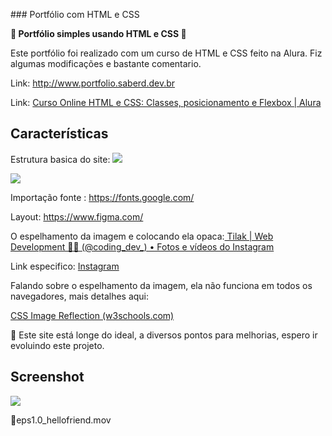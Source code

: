 ### Portfólio com HTML e CSS

**🔆 Portfólio simples usando HTML e CSS 🌙**

Este portfólio foi realizado com um curso de HTML e CSS feito na Alura. 
Fiz algumas modificações e bastante comentario.

Link: http://www.portfolio.saberd.dev.br

Link: [Curso Online HTML e CSS: Classes, posicionamento e Flexbox | Alura](https://cursos.alura.com.br/course/html-css-classes-posicionamento-flexbox)

## Características

Estrutura basica do site:
![](C:\Users\diego\AppData\Roaming\marktext\images\2024-03-19-16-43-08-image.png)

![](file://C:\Users\diego\AppData\Roaming\marktext\images\2024-03-19-16-43-08-image.png?msec=1710877388198)

Importação fonte : https://fonts.google.com/

Layout: https://www.figma.com/

O espelhamento da imagem e colocando ela opaca:[ Tilak | Web Development 🧑‍💻 (@coding_dev_) • Fotos e vídeos do Instagram](https://www.instagram.com/coding_dev_/)

Link especifico:
[Instagram](https://www.instagram.com/reel/C1eU3kVASHA/?igsh=MXZxN3k2eTNoZzltNA%3D%3D)

Falando sobre o espelhamento da imagem, ela não funciona em todos os navegadores, mais detalhes aqui:

[CSS Image Reflection (w3schools.com)](https://www.w3schools.com/css/css3_image_reflection.asp)

🤯 Este site está longe do ideal, a diversos pontos para melhorias, espero ir evoluindo este projeto.

## Screenshot

![](file://C:\Users\diego\AppData\Roaming\marktext\images\2024-03-19-16-30-11-image.png?msec=1710876611233)

📖eps1.0_hellofriend.mov
